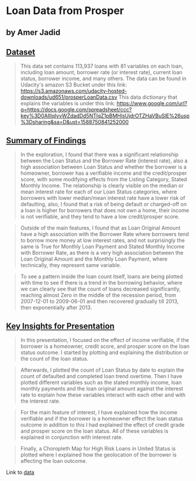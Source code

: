 # Loan Data from Prosper

## by Amer Jadid


## [Dataset](https://docs.google.com/spreadsheets/u/0/d/1gDyi_L4UvIrLTEC6Wri5nbaMmkGmLQBk-Yx3z0XDEtI/edit?usp=sharing)

>This data set contains 113,937 loans with 81 variables on each loan, including loan amount,
borrower rate (or interest rate), current loan status, borrower income, and many others.
The data can be found in Udacity's amazon S3 Bucket under this link: https://s3.amazonaws.com/udacity-hosted-downloads/ud651/prosperLoanData.csv
This data dictionary that explains the variables is under this link: https://www.google.com/url?q=https://docs.google.com/spreadsheet/ccc?key%3D0AllIqIyvWZdadDd5NTlqZ1pBMHlsUjdrOTZHaVBuSlE%26usp%3Dsharing&sa=D&ust=1588750841252000


## [Summary of Findings](https://github.com/AmerJadid/Data_Analyst_NanoDegree/blob/master/Project_5_Communicate_Data_Findings/exploration_loan_data_from_prosper.ipynb)

> In the exploration, I found that there was a significant relationship between
the Loan Status and the Borrower Rate (interest rate), also a high association
between Loan Status and whether the borrower is a homeowner, borrower
has a verifiable income and the credit/prosper score, with some modifying effects
from the Listing Category, Stated Monthly Income. The relationship is clearly
visible on the median or mean interest rate for each of our Loan Status categories,
where borrowers with lower median/mean interest rate have a lower risk of defaulting,
also, I found that a risk of being default or charged-off on a loan is higher for borrowers
that does not own a home, their income is not verifiable, and they tend to have a low credit/prosper score.

> Outside of the main features, I found that as Loan Original Amount have a high association
with the Borrower Rate where borrowers tend to borrow more money at low interest rates,
and not surprisingly the same is True for Monthly Loan Payment and Stated Monthly Income
with Borrower Rate, as there is a very high association between the Loan Original Amount
and the Monthly Loan Payment, where technically, they represent same variable.

> To see a pattern inside the loan count itself, loans are being plotted with time to see if
there is a trend in the borrowing behavior, where we can clearly see that the count of
loans decreased significantly, reaching almost Zero in the middle of the recession period, from
2007-12-01 to 2009-06-01 and then recovered gradually till 2013, then exponentially after 2013.



## [Key Insights for Presentation](https://github.com/AmerJadid/Data_Analyst_NanoDegree/blob/master/Project_5_Communicate_Data_Findings/slide_deck_loan_data_from_prosper.ipynb)

> In this presentation, I focused on the effect of income verifiable,
if the borrower is a homeowner, credit score, and prosper score on the
loan status outcome. I started by plotting and explaining the
distribution or the count of the loan status.

> Afterwards, I plotted the count of Loan Status by date to explain the count
of defaulted and completed loan trend overtime. Then I have plotted different
variables such as the stated monthly income, loan monthly payments and the loan original
amount against the interest rate to explain how these variables interact with
each other and with the interest rate.

> For the main feature of interest, I have explained how the income verifiable and
if the borrower is a homeowner effect the loan status outcome in addition to this
I had explained the effect of credit grade and prosper score on the loan status.
All of these variables is explained in conjunction with interest rate.

> Finally, a Choropleth Map for High Risk Loans in United Status is plotted
where I explained how the geolocation of the borrower is affecting the loan outcome.</br>

Link to [data](https://s3.amazonaws.com/udacity-hosted-downloads/ud651/prosperLoanData.csv)
